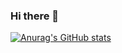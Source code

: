 ### Hi there 👋
[![Anurag's GitHub stats](https://github-readme-stats.vercel.app/api?username=badreddinkaztaoui)](https://github.com/badreddinkaztaoui/github-readme-stats)
